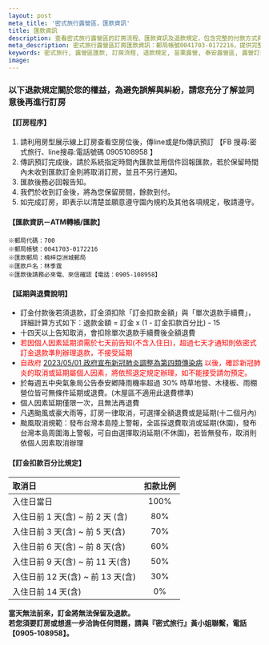 ```yaml
---
layout: post
meta_title: '密式旅行露營區，匯款資訊'
title: 匯款資訊
description: 查看密式旅行露營區的訂房流程、匯款資訊及退款規定，包含完整的付款方式與取消政策說明
meta_description: 密式旅行露營區訂房匯款資訊：郵局帳號0041703-0172216，提供完整訂房流程、退款規定及取消政策，確保您的訂房權益
keywords: 密式旅行, 露營區匯款, 訂房流程, 退款規定, 苗栗露營, 泰安露營區, 露營訂金, 取消政策
image: 
---
```


### 以下退款規定關於您的權益，為避免誤解與糾紛，請您充分了解並同意後再進行訂房  

#### 【訂房程序】   
1. 請利用房型展示線上訂房查看空房位後，傳line或是fb傳訊預訂 【FB 搜尋:密式旅行、line搜尋:電話號碼 0905108958 】
2. 傳訊預訂完成後，請於系統指定時間內匯款並用信件回報匯款，若於保留時間內未收到匯款訂金則將取消訂房，並且不另行通知。
3. 匯款後務必回報告知。
4. 我們於收到訂金後，將為您保留房間，餘款到付。
5. 如完成訂房，即表示以清楚並願意遵守園內規約及其他各項規定，敬請遵守。

#### 【匯款資訊－ATM轉帳/匯款】  
```
※郵局代碼：700  
※郵局帳號：0041703-0172216  
※匯款郵局：楠梓亞洲城郵局  
※匯款戶名：林季霆  
※匯款後請務必來電、來信確認【電話：0905-108958】  
```

#### 【延期與退費說明】  

- 訂金付款後若須退款，訂金須扣除「訂金扣款金額」與「單次退款手續費」，詳細計算方式如下：退款金額 = 訂金 x (1 - 訂金扣款百分比) - 15
- 十四天以上告知取消，會扣除單次退款手續費後全額退費
- <span style="color:red">若因個人因素延期須需於七天前告知(不含入住日)，超過七天才通知則依密式訂金退款準則辦理退款，不接受延期</span>
- <span style="color:red">自政府 [2023/05/01 政府宣布新冠肺炎調整為第四類傳染病](https://www.cdc.gov.tw/Bulletin/Detail/W65sFwVgfFn8ak3VVoh57Q?typeid=9) 以後，確診新冠肺炎的取消或延期屬個人因素，將依照退定規定辦理，如不能接受請勿預定。</span>
- 於每週五中央氣象局公告泰安鄕降雨機率超過 30% 時草地營、木棧板、雨棚營位皆可無條件延期或退費。(木屋區不適用此退費標準)
- 個人因素延期僅限一次，且無法再退費
- 凡遇颱風或豪大雨等，訂房一律取消，可選擇全額退費或是延期(十二個月內)
- 颱風取消規範：發布台灣本島陸上警報，全區採退費取消或延期(休園)，發布台灣本島周圍海上警報，可自由選擇取消延期(不休園)，若皆無發布，取消則依個人因素取消辦理  

#### 【訂金扣款百分比規定】  

| 取消日 | 扣款比例 | 
|:--------|:-------:|
| 入住日當日   | 100%   |
| 入住日前 1 天(含) ~ 前 2 天 (含)   | 80%   |
| 入住日前 3 天(含) ~ 前 5 天(含)   | 70%   |
| 入住日前 6 天(含) ~ 前 8 天(含)   | 60%   |
| 入住日前 9 天(含) ~ 前 11 天(含)   | 50%   |
| 入住日前 12 天(含) ~ 前 13 天(含)   | 30%   |
| 入住日前 14 天(含)    | 0%   |

**當天無法前來，訂金將無法保留及退款。**  
**若您須要訂房或想進一步洽詢任何問題，請與『密式旅行』黃小姐聯繫，電話【0905-108958】。**
